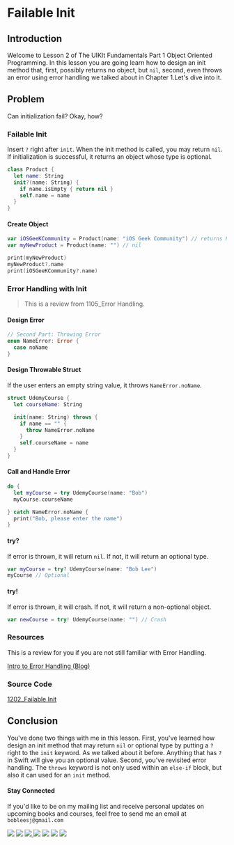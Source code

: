 # Failable Init

## Introduction
Welcome to Lesson 2 of The UIKIt Fundamentals Part 1 Object Oriented Programming. In this lesson you are going learn how to design an init method that, first, possibly returns no object, but `nil`, second, even throws an error using error handling we talked about in Chapter 1.Let's dive into it.

## Problem
Can initialization fail? Okay, how?

### Failable Init
Insert `?` right after `init`. When the init method is called, you may return `nil`.  If initialization is successful, it returns an object whose type is optional.

```swift
class Product {
  let name: String
  init?(name: String) {
    if name.isEmpty { return nil }
    self.name = name
  }
}
```
#### Create Object
```swift
var iOSGeeKCommunity = Product(name: "iOS Geek Community") // returns Product?
var myNewProduct = Product(name: "") // nil

print(myNewProduct)
myNewProduct?.name
print(iOSGeeKCommunity?.name)
```

### Error Handling with Init
> This is a review from 1105_Error Handling.

#### Design Error
```swift
// Second Part: Throwing Error
enum NameError: Error {
  case noName
}
```

#### Design Throwable Struct
If the user enters an empty string value, it throws `NameError.noName`.

```swift
struct UdemyCourse {
  let courseName: String

  init(name: String) throws {
    if name == "" {
      throw NameError.noName
    }
    self.courseName = name
  }
}
```

#### Call and Handle Error
```swift
do {
  let myCourse = try UdemyCourse(name: "Bob")
  myCourse.courseName

} catch NameError.noName {
  print("Bob, please enter the name")
}
```

#### try?
If error is thrown, it will return `nil`. If not, it will return an optional type.

```swift
var myCourse = try? UdemyCourse(name: "Bob Lee")
myCourse // Optional
```

#### try!
If error is thrown, it will crash. If not, it will return a non-optional object.
```swift
var newCourse = try! UdemyCourse(name: "") // Crash
```

### Resources
This is a review for you if you are not still familiar with Error Handling.

[Intro to Error Handling (Blog)](https://medium.com/ios-geek-community/intro-to-error-handling-in-swift-3-edb2ce6a6668#.2uk9hyp7h)

### Source Code
[1202_Failable Init](https://www.dropbox.com/sh/hf36tvvnzqbx8ke/AABB67EWiJ8GMN-BU-EHjPwXa?dl=0)

## Conclusion
You've done two things with me in this lesson. First, you've learned how design an init method that may return `nil` or optional type by putting a `?` right to the `init` keyword. As we talked about it before. Anything that has `?` in Swift will give you an optional value. Second, you've revisited error handling. The `throws` keyword is not only used within an `else-if` block, but also it can used for an `init` method.

#### Stay Connected
If you'd like to be on my mailing list and receive personal updates on upcoming books and courses, feel free to send me an email at `bobleesj@gmail.com`
<p>
<a href="http://bobthedeveloper.io"><img src="https://img.shields.io/badge/Personal-Website-333333.svg"></a>
<a href="https://facebook.com/bobthedeveloper"><img src="https://img.shields.io/badge/Facebook-Like-3B5998.svg"></a> <a href="https://youtube.com/bobthedeveloper"><img src="https://img.shields.io/badge/YouTube-Subscribe-CE1312.svg"</a> <a href="https://twitter.com/bobleesj"><img src="https://img.shields.io/badge/Twitter-Follow-55ACEE.svg"></a> <a href="https://instagram.com/bobthedev
"><img src="https://img.shields.io/badge/Instagram-Follow-BB2F92.svg"></a> <a href="https://linkedin.com/in/bobleesj"><img src= "https://img.shields.io/badge/LinkedIn-Connect-0077B5.svg"></a>
<a href="https://medium.com/@bobleesj"><img src="https://img.shields.io/badge/Medium-Read-00AB6C.svg"/></a>
</p>
